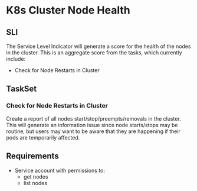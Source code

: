 # K8s Cluster Node Health

## SLI
The Service Level Indicator will generate a score for the health of the nodes in the cluster. This is an aggregate score from the tasks, which currently include: 
- Check for Node Restarts in Cluster

## TaskSet 
### Check for Node Restarts in Cluster 
Create a report of all nodes start/stop/preempts/removals in the cluster. This will generate an information issue since node starts/stops may be routine, but users may want to be aware that they are happening if their pods are temporarily affected. 

## Requirements
- Service account with permissions to: 
    - get nodes
    - list nodes
